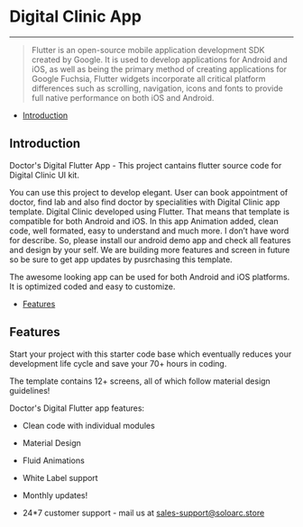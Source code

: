 # Digital Clinic App

---
<blockquote>Flutter is an open-source mobile application development SDK created by Google. It is used to develop applications for Android and iOS, as well as being the primary method of creating applications for Google Fuchsia, Flutter widgets incorporate all critical platform differences such as scrolling, navigation, icons and fonts to provide full native performance on both iOS and Android.</blockquote>


- [Introduction](#section-1)

<a name="section-1"></a>
## Introduction

Doctor's Digital Flutter App - This project cantains flutter source code for Digital Clinic UI kit.

You can use this project to develop elegant. User can book appointment of doctor, find lab and also find doctor by specialities with Digital Clinic app template. Digital Clinic developed using Flutter. That means that template is compatible for both Android and iOS. In this app Animation added, clean code, well formated, easy to understand and much more. I don’t have word for describe. So, please install our android demo app and check all features and design by your self. We are building more features and screen in future so be sure to get app updates by pusrchasing this template.

The awesome looking app can be used for both Android and iOS platforms. It is optimized coded and easy to customize.

- [Features](#section-2)

<a name="section-2"></a>
## Features
Start your project with this starter code base which eventually reduces your development life cycle and save your 70+ hours in coding.

The template contains 12+ screens, all of which follow material design guidelines!

Doctor's Digital Flutter app features:

- Clean code with individual modules

- Material Design

- Fluid Animations

- White Label support

- Monthly updates!

- 24*7 customer support - mail us at [sales-support@soloarc.store](mailto:sales-support@soloarc.store)
